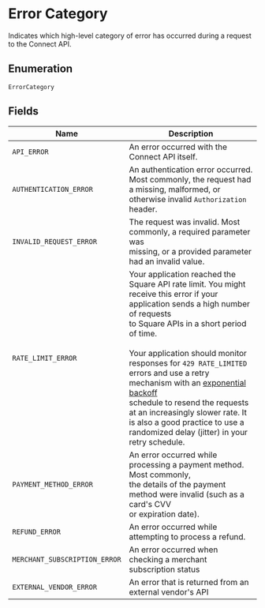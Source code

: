 <!-- Optimized: 2025-10-06 -->
<!-- RPM: 1.6.2.1.1.6.2.1_error-category_20251006 -->
<!-- Session: E2E RPM DNA Application -->
<!-- AOM: RND (Reggie & Dro) -->
<!-- COI: TECHNOLOGY -->
<!-- RPM: HIGH -->
<!-- ACTION: BUILD -->


# Error Category

Indicates which high-level category of error has occurred during a
request to the Connect API.

## Enumeration

`ErrorCategory`

## Fields

| Name | Description |
|  --- | --- |
| `API_ERROR` | An error occurred with the Connect API itself. |
| `AUTHENTICATION_ERROR` | An authentication error occurred. Most commonly, the request had<br>a missing, malformed, or otherwise invalid `Authorization` header. |
| `INVALID_REQUEST_ERROR` | The request was invalid. Most commonly, a required parameter was<br>missing, or a provided parameter had an invalid value. |
| `RATE_LIMIT_ERROR` | Your application reached the Square API rate limit. You might receive this error if your application sends a high number of requests<br>to Square APIs in a short period of time.<br><br>Your application should monitor responses for `429 RATE_LIMITED` errors and use a retry mechanism with an [exponential backoff](https://en.wikipedia.org/wiki/Exponential_backoff)<br>schedule to resend the requests at an increasingly slower rate. It is also a good practice to use a randomized delay (jitter) in your retry schedule. |
| `PAYMENT_METHOD_ERROR` | An error occurred while processing a payment method. Most commonly,<br>the details of the payment method were invalid (such as a card's CVV<br>or expiration date). |
| `REFUND_ERROR` | An error occurred while attempting to process a refund. |
| `MERCHANT_SUBSCRIPTION_ERROR` | An error occurred when checking a merchant subscription status |
| `EXTERNAL_VENDOR_ERROR` | An error that is returned from an external vendor's API |
